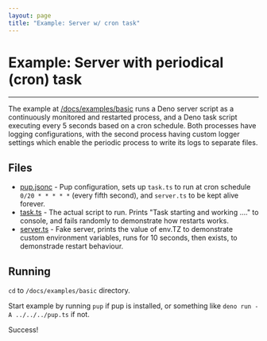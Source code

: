 ```yaml
---
layout: page
title: "Example: Server w/ cron task"
---
```


# Example: Server with periodical (cron) task

***

The example at [/docs/examples/basic](https://github.com/Hexagon/pup/tree/main/docs/examples/basic) runs a Deno server script as a continuously monitored and restarted process, and a Deno task script executing
every 5 seconds based on a cron schedule. Both processes have logging configurations, with the second process having custom logger settings which enable the periodic process to write its logs to
separate files.

## Files

- [pup.jsonc](https://github.com/Hexagon/pup/tree/main/docs/examples/basic/pup.jsonc) - Pup configuration, sets up `task.ts` to run at cron schedule `0/20 * * * * *` (every fifth second), and `server.ts` to be kept alive forever.
- [task.ts](https://github.com/Hexagon/pup/tree/main/docs/examples/basic/task.ts) - The actual script to run. Prints "Task starting and working ...." to console, and fails randomly to demonstrate how restarts works.
- [server.ts](https://github.com/Hexagon/pup/tree/main/docs/examples/basic/task.ts) - Fake server, prints the value of env.TZ to demonstrate custom environment variables, runs for 10 seconds, then exists, to demonstrade restart behaviour.

## Running

`cd` to `/docs/examples/basic` directory.

Start example by running `pup` if pup is installed, or something like `deno run -A ../../../pup.ts` if not.

Success!

